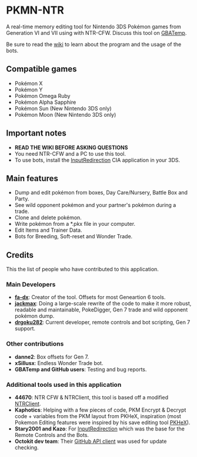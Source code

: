 # PKMN-NTR
A real-time memory editing tool for Nintendo 3DS Pokémon games from Generation VI and VII using with NTR-CFW. Discuss this tool on [GBATemp](http://gbatemp.net/threads/wip-pkmn-ntr-pok%C3%A9mon-gen-6-memory-editor.441892/).

Be sure to read the [wiki](https://github.com/drgoku282/PKMN-NTR/wiki) to learn about the program and the usage of the bots.

## Compatible games
- Pokémon X
- Pokémon Y
- Pokémon Omega Ruby
- Pokémon Alpha Sapphire
- Pokémon Sun (New Nintendo 3DS only)
- Pokémon Moon (New Nintendo 3DS only)

## Important notes
- **READ THE WIKI BEFORE ASKING QUESTIONS**
- You need NTR-CFW and a PC to use this tool.
- To use bots, install the [InputRedirection](https://github.com/Stary2001/InputRedirection) CIA application in your 3DS.

## Main features
- Dump and edit pokémon from boxes, Day Care/Nursery, Battle Box and Party.
- See wild opponent pokémon and your partner's pokémon during a trade.
- Clone and delete pokémon. 
- Write pokémon from a *.pkx file in your computer.
- Edit Items and Trainer Data.
- Bots for Breeding, Soft-reset and Wonder Trade.

## Credits
This the list of people who have contributed to this application.

### Main Developers
- **[fa-dx](https://github.com/fa-dx/PKMN-NTR)**: Creator of the tool. Offsets for most Geneartion 6 tools.
- **[jackmax](https://github.com/jackmax/PKMN-NTR)**: Doing a large-scale rewrite of the code to make it more robust, readable and maintainable, PokeDigger, Gen 7 trade and wild opponent pokémon dump.
- **[drgoku282](https://github.com/drgoku282/PKMN-NTR)**: Current developer, remote controls and bot scripting, Gen 7 support.

### Other contributions
- **danne2**: Box offsets for Gen 7.
- **xSillusx**: Endless Wonder Trade bot.
- **GBATemp and GitHub users**: Testing and bug reports.

###  Additional tools used in this application
- **44670**: NTR CFW & NTRClient, this tool is based off a modified [NTRClient](https://github.com/fa-dx/NTR-Base).
- **Kaphotics**: Helping with a few pieces of code, PKM Encrypt & Decrypt code + variables from the PKM layout from PKHeX, inspiration (most Pokemon Editing features were inspired by his save editing tool [PKHeX](https://github.com/kwsch/PKHeX)).
- **Stary2001 and Kazo**: For [InputRedirection](https://github.com/Stary2001/InputRedirection) which was the base for the Remote Controls and the Bots.
- **Octokit dev team**: Their [GitHub API client](https://github.com/octokit/octokit.net) was used for update checking.
